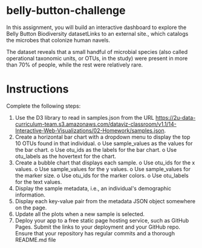 # belly-button-challenge
In this assignment, you will build an interactive dashboard to explore the Belly Button Biodiversity datasetLinks to an external site., which catalogs the microbes that colonize human navels.

The dataset reveals that a small handful of microbial species (also called operational taxonomic units, or OTUs, in the study) were present in more than 70% of people, while the rest were relatively rare.
# Instructions
Complete the following steps:
1.	Use the D3 library to read in samples.json from the URL https://2u-data-curriculum-team.s3.amazonaws.com/dataviz-classroom/v1.1/14-Interactive-Web-Visualizations/02-Homework/samples.json.
2.	Create a horizontal bar chart with a dropdown menu to display the top 10 OTUs found in that individual.
o	Use sample_values as the values for the bar chart.
o	Use otu_ids as the labels for the bar chart.
o	Use otu_labels as the hovertext for the chart.
3.	Create a bubble chart that displays each sample.
o	Use otu_ids for the x values.
o	Use sample_values for the y values.
o	Use sample_values for the marker size.
o	Use otu_ids for the marker colors.
o	Use otu_labels for the text values. 
4.	Display the sample metadata, i.e., an individual's demographic information.
5.	Display each key-value pair from the metadata JSON object somewhere on the page.
6.	Update all the plots when a new sample is selected.
7.	Deploy your app to a free static page hosting service, such as GitHub Pages. Submit the links to your deployment and your GitHub repo. Ensure that your repository has regular commits and a thorough README.md file



   

